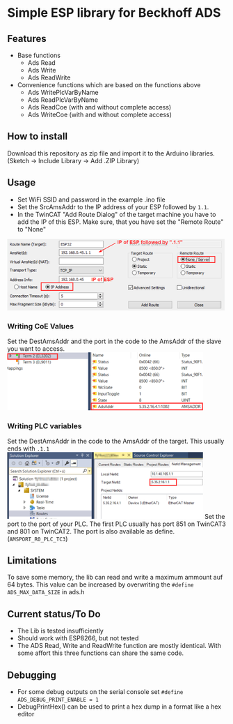 # Simple ESP library for Beckhoff ADS

## Features
* Base functions
  * Ads Read
  * Ads Write
  * Ads ReadWrite
* Convenience functions which are based on the functions above
  * Ads WritePlcVarByName
  * Ads ReadPlcVarByName
  * Ads ReadCoe (with and without complete access)
  * Ads WriteCoe (with and without complete access)

## How to install
Download this repository as zip file and import it to the Arduino libraries.  
(Sketch -> Include Library -> Add .ZIP Library)

## Usage
* Set WiFi SSID and password in the example .ino file
* Set the SrcAmsAddr to the IP address of your ESP followed by `1.1`.  
* In the TwinCAT "Add Route Dialog" of the target machine you have to add the IP of this ESP.
Make sure, that you have set the "Remote Route" to "None"
<img src="https://github.com/otti/EspAdsLib/blob/main/pics/AddRoute.png" width="500">

### Writing CoE Values
Set the DestAmsAddr and the port in the code to the AmsAddr of the slave you want to access.
<img src="https://github.com/otti/EspAdsLib/blob/main/pics/AmsNetId_CoE.png" width="450">

### Writing PLC variables
Set the DestAmsAddr in the code to the AmsAddr of the target. This usually ends with `.1.1`
<img src="https://github.com/otti/EspAdsLib/blob/main/pics/AmsNetId_Target.png" width="450">
Set the port to the port of your PLC. The first PLC usually has port 851 on TwinCAT3 and 801 on TwinCAT2.
The port is also available as define. (`AMSPORT_R0_PLC_TC3`)

## Limitations
To save some memory, the lib can read and write a maximum ammount auf 64 bytes. 
This value can be increased by overwriting the `#define ADS_MAX_DATA_SIZE` in ads.h

## Current status/To Do
* The Lib is tested insufficiently
* Should work with ESP8266, but not tested
* The ADS Read, Write and ReadWrite function are mostly identical. With some affort this three functions can share the same code.

## Debugging
* For some debug outputs on the serial console set `#define ADS_DEBUG_PRINT_ENABLE = 1`
* DebugPrintHex() can be used to print a hex dump in a format like a hex editor
